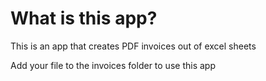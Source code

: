 # What is this app?

This is an app that creates PDF invoices out of excel sheets

Add your file to the invoices folder to use this app